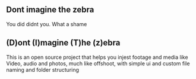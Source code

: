 ## Dont imagine the zebra

You did didnt you. What a shame

## (D)ont (I)magine (T)he (z)ebra

This is an open source project that helps you injest footage and media like Video, audio and photos, much like offshoot, with simple ui and custom file naming and folder structuring
